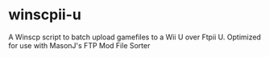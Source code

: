 # winscpii-u
A Winscp script to batch upload gamefiles to a Wii U over Ftpii U. Optimized for use with MasonJ's FTP Mod File Sorter
